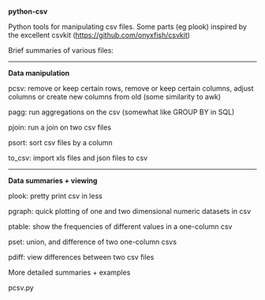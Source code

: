 **python-csv**

Python tools for manipulating csv files. Some parts (eg plook) inspired by the excellent csvkit (https://github.com/onyxfish/csvkit)
    
    
    

Brief summaries of various files:

---

**Data manipulation**

pcsv: remove or keep certain rows, remove or keep certain columns, adjust columns or create new columns from old (some similarity to awk)

pagg: run aggregations on the csv (somewhat like GROUP BY in SQL) 

pjoin: run a join on two csv files

psort: sort csv files by a column

to_csv: import xls files and json files to csv

---

**Data summaries + viewing**

plook: pretty print csv in less

pgraph: quick plotting of one and two dimensional numeric datasets in csv

ptable: show the frequencies of different values in a one-column csv

pset: union, and difference of two one-column csvs

pdiff: view differences between two csv files





More detailed summaries + examples

pcsv.py 